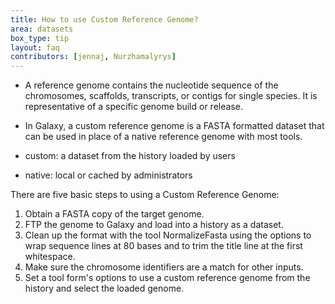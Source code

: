 ```yaml
---
title: How to use Custom Reference Genome?
area: datasets
box_type: tip
layout: faq
contributors: [jennaj, Nurzhamalyrys]
---
```


- A reference genome contains the nucleotide sequence of the chromosomes, scaffolds, transcripts, or contigs for single species. It is representative of a specific genome build or release.

- In Galaxy, a custom reference genome is a FASTA formatted dataset that can be used in place of a native reference genome with most tools.

 - custom: a dataset from the history loaded by users
 - native: local or cached by administrators 


There are five basic steps to using a Custom Reference Genome:

1. Obtain a FASTA copy of the target genome.
2. FTP the genome to Galaxy and load into a history as a dataset.
3. Clean up the format with the tool NormalizeFasta using the options to wrap sequence lines at 80 bases and to trim the title line at the first whitespace.
4. Make sure the chromosome identifiers are a match for other inputs.
5. Set a tool form's options to use a custom reference genome from the history and select the loaded genome.

